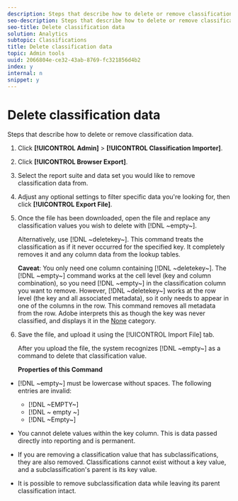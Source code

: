 ```yaml
---
description: Steps that describe how to delete or remove classification data.
seo-description: Steps that describe how to delete or remove classification data.
seo-title: Delete classification data
solution: Analytics
subtopic: Classifications
title: Delete classification data
topic: Admin tools
uuid: 2066804e-ce32-43ab-8769-fc321856d4b2
index: y
internal: n
snippet: y
---
```


# Delete classification data

Steps that describe how to delete or remove classification data.

1. Click **[!UICONTROL Admin]** > **[!UICONTROL Classification Importer]**.
1. Click **[!UICONTROL Browser Export]**.
1. Select the report suite and data set you would like to remove classification data from.
1. Adjust any optional settings to filter specific data you're looking for, then click **[!UICONTROL Export File]**.
1. Once the file has been downloaded, open the file and replace any classification values you wish to delete with [!DNL ~empty~].

   Alternatively, use [!DNL ~deletekey~]. This command treats the classification as if it never occurred for the specified key. It completely removes it and any column data from the lookup tables.

   **Caveat**: You only need one column containing [!DNL ~deletekey~]. The [!DNL ~empty~] command works at the cell level (key and column combination), so you need [!DNL ~empty~] in the classification column you want to remove. However, [!DNL ~deletekey~] works at the row level (the key and all associated metadata), so it only needs to appear in one of the columns in the row. This command removes all metadata from the row. Adobe interprets this as though the key was never classified, and displays it in the [None](../../../components/c-classifications2/c-classifications-importer/nonclassified-keys.md#concept_233E51DDF3084FF7B7EA89381C73C5FF) category. 

1. Save the file, and upload it using the [!UICONTROL Import File] tab.

   After you upload the file, the system recognizes [!DNL ~empty~] as a command to delete that classification value.

   **Properties of this Command**

* [!DNL ~empty~] must be lowercase without spaces. The following entries are invalid:

    * [!DNL ~EMPTY~] 
    * [!DNL ~ empty ~] 
    * [!DNL ~Empty~]

* You cannot delete values within the key column. This is data passed directly into reporting and is permanent. 
* If you are removing a classification value that has subclassifications, they are also removed. Classifications cannot exist without a key value, and a subclassification's parent is its key value. 
* It is possible to remove subclassification data while leaving its parent classification intact.

